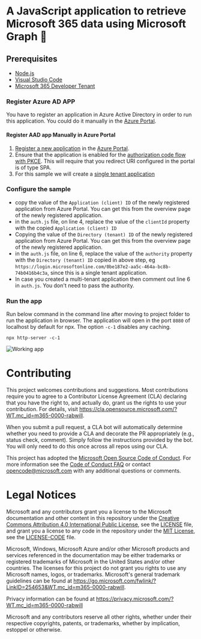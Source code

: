 # A JavaScript application to retrieve Microsoft 365 data using Microsoft Graph 🚀

## Prerequisites

- [Node.js](https://nodejs.org/en/)
- [Visual Studio Code](https://code.visualstudio.com/?WT.mc_id=m365-0000-rabwill)
- [Microsoft 365 Developer Tenant](https://developer.microsoft.com/microsoft-365/dev-program?WT.mc_id=m365-0000-rabwill)

### Register Azure AD APP

You have to register an application in Azure Active Directory in order to run this application.
You could do it manually in the [Azure Portal](https://portal.azure.com/?WT.mc_id=m365-0000-rabwill).

#### Register AAD app Manually in Azure Portal

1. [Register a new application](https://docs.microsoft.com/azure/active-directory/develop/scenario-spa-app-registration?WT.mc_id=m365-0000-rabwill) in the [Azure Portal](https://portal.azure.com/?WT.mc_id=m365-0000-rabwill).
1. Ensure that the application is enabled for the [authorization code flow with PKCE](https://docs.microsoft.com/azure/active-directory/develop/v2-oauth2-auth-code-flow?WT.mc_id=m365-0000-rabwill). This will require that you redirect URI configured in the portal is of type SPA.
1. For this sample we will create a [single tenant application](https://docs.microsoft.com/azure/active-directory/develop/single-and-multi-tenant-apps?WT.mc_id=m365-0000-rabwill)

### Configure the sample

- copy the value of the `Application (client) ID` of the newly registered application from Azure Portal. You can get this from the overview page of the newly registered application.
- in the `auth.js` file, on line 4, replace the value of the `clientId` property with the copied `Application (client) ID`
- Copying the value of the `Directory (tenant) ID` of the newly registered application from Azure Portal. You can get this from the overview page of the newly registered application.
- in the `auth.js` file, on line 6, replace the value of the `authority` property with the `Directory (tenant) ID` copied in above step, eg `https://login.microsoftonline.com/0be187e2-aa5c-464a-bc8b-74b0416b4c3a`, since this is a single tenant application.
- In case you created a multi-tenant application then comment out line 6 in `auth.js`. You don't need to pass the authority.

### Run the app

Run below command in the command line after moving to project folder to run the application in browser. The application will open in the port `8080` of localhost by default for npx. The option `-c-1` disables any caching.

```nodejs
npx http-server -c-1
```

![Working app](./images/working-app.GIF)  

# Contributing

This project welcomes contributions and suggestions.  Most contributions require you to agree to a
Contributor License Agreement (CLA) declaring that you have the right to, and actually do, grant us
the rights to use your contribution. For details, visit https://cla.opensource.microsoft.com/?WT.mc_id=m365-0000-rabwill.

When you submit a pull request, a CLA bot will automatically determine whether you need to provide
a CLA and decorate the PR appropriately (e.g., status check, comment). Simply follow the instructions
provided by the bot. You will only need to do this once across all repos using our CLA.

This project has adopted the [Microsoft Open Source Code of Conduct](https://opensource.microsoft.com/codeofconduct/?WT.mc_id=m365-0000-rabwill).
For more information see the [Code of Conduct FAQ](https://opensource.microsoft.com/codeofconduct/faq/?WT.mc_id=m365-0000-rabwill) or
contact [opencode@microsoft.com](mailto:opencode@microsoft.com) with any additional questions or comments.

# Legal Notices

Microsoft and any contributors grant you a license to the Microsoft documentation and other content
in this repository under the [Creative Commons Attribution 4.0 International Public License](https://creativecommons.org/licenses/by/4.0/legalcode),
see the [LICENSE](LICENSE) file, and grant you a license to any code in the repository under the [MIT License](https://opensource.org/licenses/MIT), see the
[LICENSE-CODE](LICENSE-CODE) file.

Microsoft, Windows, Microsoft Azure and/or other Microsoft products and services referenced in the documentation
may be either trademarks or registered trademarks of Microsoft in the United States and/or other countries.
The licenses for this project do not grant you rights to use any Microsoft names, logos, or trademarks.
Microsoft's general trademark guidelines can be found at https://go.microsoft.com/fwlink/?LinkID=254653&WT.mc_id=m365-0000-rabwill.

Privacy information can be found at https://privacy.microsoft.com/?WT.mc_id=m365-0000-rabwill

Microsoft and any contributors reserve all other rights, whether under their respective copyrights, patents,
or trademarks, whether by implication, estoppel or otherwise.

